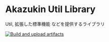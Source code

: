# Akazukin Util Library

Util, 拡張した標準機能 などを提供するライブラリ

[![Build and upload artifacts](https://github.com/Akazukin-Team/Util-Library/actions/workflows/build.yml/badge.svg?branch=main)](https://github.com/Akazukin-Team/Util-Library/actions/workflows/build.yml)
